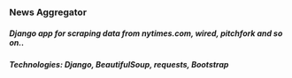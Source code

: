 ### News Aggregator
##### Django app for scraping data from nytimes.com, wired, pitchfork and so on..
##### Technologies: Django, BeautifulSoup, requests, Bootstrap

